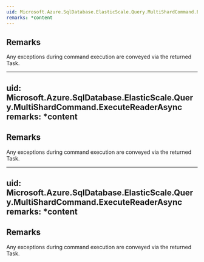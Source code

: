 ```yaml
---  
uid: Microsoft.Azure.SqlDatabase.ElasticScale.Query.MultiShardCommand.ExecuteReaderAsync  
remarks: *content  
---  
```

  
## Remarks  
 Any exceptions during command execution are conveyed via the returned Task.  
  
---  
uid: Microsoft.Azure.SqlDatabase.ElasticScale.Query.MultiShardCommand.ExecuteReaderAsync  
remarks: *content  
---  
  
## Remarks  
 Any exceptions during command execution are conveyed via the returned Task.  
  
---  
uid: Microsoft.Azure.SqlDatabase.ElasticScale.Query.MultiShardCommand.ExecuteReaderAsync  
remarks: *content  
---  
  
## Remarks  
 Any exceptions during command execution are conveyed via the returned Task.